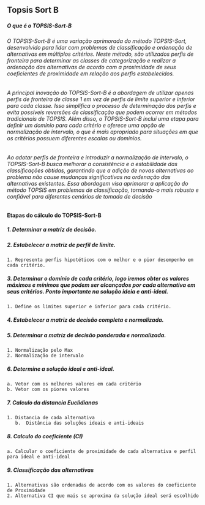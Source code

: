 ## Topsis Sort B
##### O que é o TOPSIS-Sort-B
###### O TOPSIS-Sort-B é uma variação aprimorada do método TOPSIS-Sort, desenvolvido para lidar com problemas de classificação e ordenação de alternativas em múltiplos critérios. Neste método, são utilizados perfis de fronteira para determinar as classes de categorização e realizar a ordenação das alternativas de acordo com a proximidade de seus coeficientes de proximidade em relação aos perfis estabelecidos.

###### A principal inovação do TOPSIS-Sort-B é a abordagem de utilizar apenas perfis de fronteira de classe 1 em vez de perfis de limite superior e inferior para cada classe. Isso simplifica o processo de determinação dos perfis e evita possíveis reversões de classificação que podem ocorrer em métodos tradicionais de TOPSIS. Além disso, o TOPSIS-Sort-B inclui uma etapa para definir um domínio para cada critério e oferece uma opção de normalização de intervalo, o que é mais apropriado para situações em que os critérios possuem diferentes escalas ou domínios.

###### Ao adotar perfis de fronteira e introduzir a normalização de intervalo, o TOPSIS-Sort-B busca melhorar a consistência e a estabilidade das classificações obtidas, garantindo que a adição de novas alternativas ao problema não cause mudanças significativas na ordenação das alternativas existentes. Essa abordagem visa aprimorar a aplicação do método TOPSIS em problemas de classificação, tornando-o mais robusto e confiável para diferentes cenários de tomada de decisão

#### Etapas do cálculo do TOPSIS-Sort-B
##### 1. Determinar a matriz de decisão.
##### 2. **Estabelecer a matriz de perfil de limite.**
    1. Representa perfis hipotéticos com o melhor e o pior desempenho em cada critério.
##### 3. Determinar o domínio de cada critério, logo iremos obter os valores máximos e mínimos que podem ser alcançados por cada alternativa em seus critérios. Ponto **importante na solução ideia e anti-ideal.**
    1. Define os limites superior e inferior para cada critério.

##### 4. Estabelecer a matriz de decisão completa e normalizada.

##### 5. **Determinar a matriz de decisão ponderada e normalizada.**
    1. Normalização pelo Max
    2. Normalização de intervalo
##### 6. **Determine a solução ideal e anti-ideal.**                     
    
    a. Vetor com os melhores valores em cada critério
    b. Vetor com os piores valores
    
##### 7. **Calculo da distancia Euclidianas**  

    1. Distancia de cada alternativa
       b.  Distância das soluções ideais e anti-ideais

##### 8. **Calculo do coeficiente (CI)**                                          
    
    a. Calcular o coeficiente de proximidade de cada alternativa e perfil para ideal e anti-ideal
    
##### 9. **Classificação das alternativas**                                      
    1. Alternativas são ordenadas de acordo com os valores do coeficiente de Proximidade
    2. Alternativa CI que mais se aproxima da solução ideal será escolhido